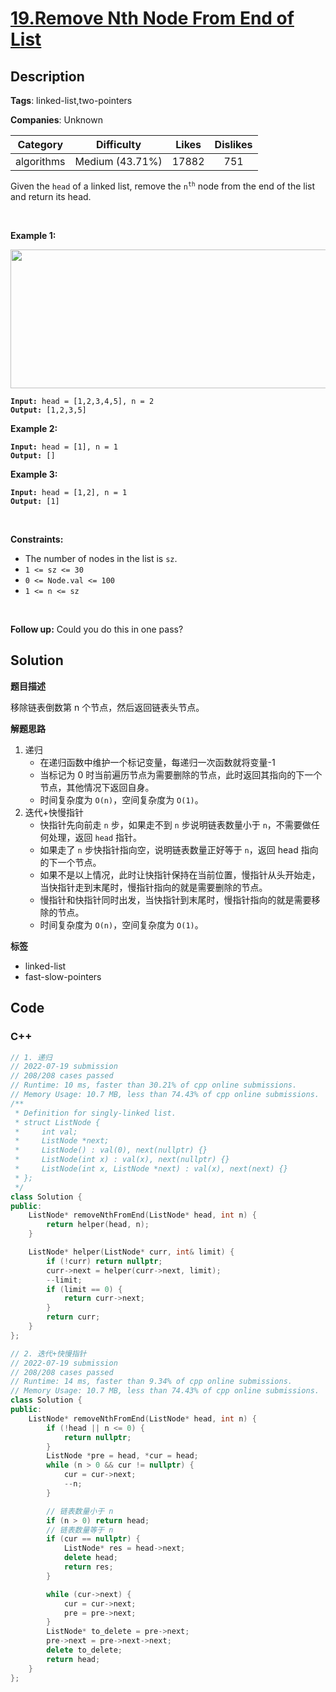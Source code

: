 # [19.Remove Nth Node From End of List](https://leetcode.com/problems/remove-nth-node-from-end-of-list/description/)

## Description

**Tags**: linked-list,two-pointers

**Companies**: Unknown

|  Category  |   Difficulty    | Likes | Dislikes |
| :--------: | :-------------: | :---: | :------: |
| algorithms | Medium (43.71%) | 17882 |   751    |

<p>Given the <code>head</code> of a linked list, remove the <code>n<sup>th</sup></code> node from the end of the list and return its head.</p>
<p>&nbsp;</p>
<p><strong class="example">Example 1:</strong></p>
<img alt="" src="https://assets.leetcode.com/uploads/2020/10/03/remove_ex1.jpg" style="width: 542px; height: 222px;" />
<pre><code><strong>Input:</strong> head = [1,2,3,4,5], n = 2
<strong>Output:</strong> [1,2,3,5]</code></pre>
<p><strong class="example">Example 2:</strong></p>
<pre><code><strong>Input:</strong> head = [1], n = 1
<strong>Output:</strong> []</code></pre>
<p><strong class="example">Example 3:</strong></p>
<pre><code><strong>Input:</strong> head = [1,2], n = 1
<strong>Output:</strong> [1]</code></pre>
<p>&nbsp;</p>
<p><strong>Constraints:</strong></p>
<ul>
  <li>The number of nodes in the list is <code>sz</code>.</li>
  <li><code>1 &lt;= sz &lt;= 30</code></li>
  <li><code>0 &lt;= Node.val &lt;= 100</code></li>
  <li><code>1 &lt;= n &lt;= sz</code></li>
</ul>
<p>&nbsp;</p>
<p><strong>Follow up:</strong> Could you do this in one pass?</p>

## Solution

**题目描述**

移除链表倒数第 n 个节点，然后返回链表头节点。

**解题思路**

1. 递归
   - 在递归函数中维护一个标记变量，每递归一次函数就将变量-1
   - 当标记为 0 时当前遍历节点为需要删除的节点，此时返回其指向的下一个节点，其他情况下返回自身。
   - 时间复杂度为 `O(n)`，空间复杂度为 `O(1)`。
2. 迭代+快慢指针
   - 快指针先向前走 `n` 步，如果走不到 `n` 步说明链表数量小于 `n`，不需要做任何处理，返回 `head` 指针。
   - 如果走了 `n` 步快指针指向空，说明链表数量正好等于 `n`，返回 head 指向的下一个节点。
   - 如果不是以上情况，此时让快指针保持在当前位置，慢指针从头开始走，当快指针走到末尾时，慢指针指向的就是需要删除的节点。
   - 慢指针和快指针同时出发，当快指针到末尾时，慢指针指向的就是需要移除的节点。
   - 时间复杂度为 `O(n)`，空间复杂度为 `O(1)`。

**标签**

- linked-list
- fast-slow-pointers

<!-- code start -->
## Code

### C++

```cpp
// 1. 递归
// 2022-07-19 submission
// 208/208 cases passed
// Runtime: 10 ms, faster than 30.21% of cpp online submissions.
// Memory Usage: 10.7 MB, less than 74.43% of cpp online submissions.
/**
 * Definition for singly-linked list.
 * struct ListNode {
 *     int val;
 *     ListNode *next;
 *     ListNode() : val(0), next(nullptr) {}
 *     ListNode(int x) : val(x), next(nullptr) {}
 *     ListNode(int x, ListNode *next) : val(x), next(next) {}
 * };
 */
class Solution {
public:
    ListNode* removeNthFromEnd(ListNode* head, int n) {
        return helper(head, n);
    }

    ListNode* helper(ListNode* curr, int& limit) {
        if (!curr) return nullptr;
        curr->next = helper(curr->next, limit);
        --limit;
        if (limit == 0) {
            return curr->next;
        }
        return curr;
    }
};
```

```cpp
// 2. 迭代+快慢指针
// 2022-07-19 submission
// 208/208 cases passed
// Runtime: 14 ms, faster than 9.34% of cpp online submissions.
// Memory Usage: 10.7 MB, less than 74.43% of cpp online submissions.
class Solution {
public:
    ListNode* removeNthFromEnd(ListNode* head, int n) {
        if (!head || n <= 0) {
            return nullptr;
        }
        ListNode *pre = head, *cur = head;
        while (n > 0 && cur != nullptr) {
            cur = cur->next;
            --n;
        }

        // 链表数量小于 n
        if (n > 0) return head;
        // 链表数量等于 n
        if (cur == nullptr) {
            ListNode* res = head->next;
            delete head;
            return res;
        }

        while (cur->next) {
            cur = cur->next;
            pre = pre->next;
        }
        ListNode* to_delete = pre->next;
        pre->next = pre->next->next;
        delete to_delete;
        return head;
    }
};
```

<!-- code end -->
